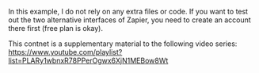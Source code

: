 In this example, I do not rely on any extra files or code. If you want to test out the two alternative interfaces of Zapier, you need to create an account there first (free plan is okay).

This contnet is a supplementary material to the following video series: https://www.youtube.com/playlist?list=PLARy1wbnxR78PPerOgwx6XjN1MEBow8Wt
